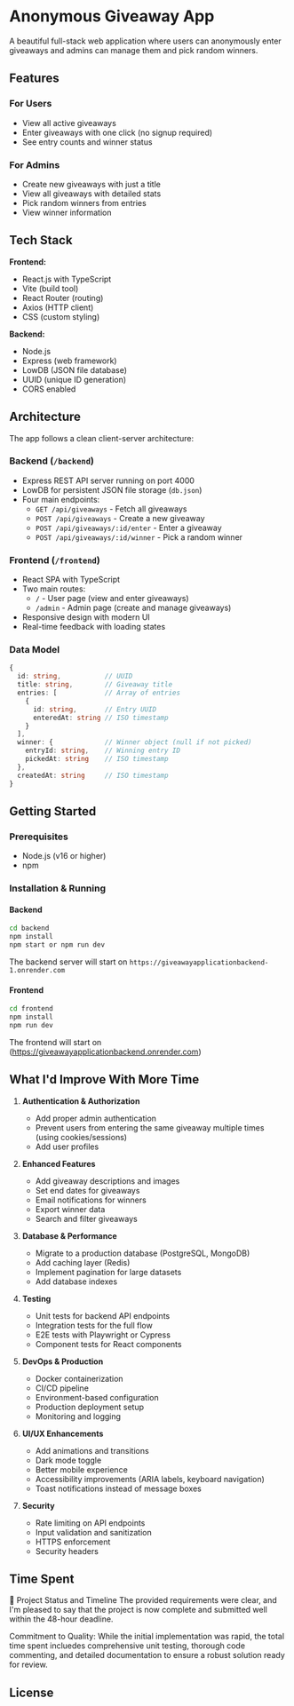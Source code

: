 # Anonymous Giveaway App

A beautiful full-stack web application where users can anonymously enter giveaways and admins can manage them and pick random winners.

## Features

### For Users
- View all active giveaways
- Enter giveaways with one click (no signup required)
- See entry counts and winner status

### For Admins
- Create new giveaways with just a title
- View all giveaways with detailed stats
- Pick random winners from entries
- View winner information

## Tech Stack

**Frontend:**
- React.js with TypeScript
- Vite (build tool)
- React Router (routing)
- Axios (HTTP client)
- CSS (custom styling)

**Backend:**
- Node.js
- Express (web framework)
- LowDB (JSON file database)
- UUID (unique ID generation)
- CORS enabled

## Architecture

The app follows a clean client-server architecture:

### Backend (`/backend`)
- Express REST API server running on port 4000
- LowDB for persistent JSON file storage (`db.json`)
- Four main endpoints:
  - `GET /api/giveaways` - Fetch all giveaways
  - `POST /api/giveaways` - Create a new giveaway
  - `POST /api/giveaways/:id/enter` - Enter a giveaway
  - `POST /api/giveaways/:id/winner` - Pick a random winner

### Frontend (`/frontend`)
- React SPA with TypeScript
- Two main routes:
  - `/` - User page (view and enter giveaways)
  - `/admin` - Admin page (create and manage giveaways)
- Responsive design with modern UI
- Real-time feedback with loading states

### Data Model
```typescript
{
  id: string,           // UUID
  title: string,        // Giveaway title
  entries: [            // Array of entries
    {
      id: string,       // Entry UUID
      enteredAt: string // ISO timestamp
    }
  ],
  winner: {             // Winner object (null if not picked)
    entryId: string,    // Winning entry ID
    pickedAt: string    // ISO timestamp
  },
  createdAt: string     // ISO timestamp
}
```

## Getting Started

### Prerequisites
- Node.js (v16 or higher)
- npm

### Installation & Running

#### Backend

```bash
cd backend
npm install
npm start or npm run dev
```

The backend server will start on `https://giveawayapplicationbackend-1.onrender.com`

#### Frontend

```bash
cd frontend
npm install
npm run dev
```

The frontend will start on (https://giveawayapplicationbackend.onrender.com)




## What I'd Improve With More Time

1. **Authentication & Authorization**
   - Add proper admin authentication
   - Prevent users from entering the same giveaway multiple times (using cookies/sessions)
   - Add user profiles

2. **Enhanced Features**
   - Add giveaway descriptions and images
   - Set end dates for giveaways
   - Email notifications for winners
   - Export winner data
   - Search and filter giveaways

3. **Database & Performance**
   - Migrate to a production database (PostgreSQL, MongoDB)
   - Add caching layer (Redis)
   - Implement pagination for large datasets
   - Add database indexes

4. **Testing**
   - Unit tests for backend API endpoints
   - Integration tests for the full flow
   - E2E tests with Playwright or Cypress
   - Component tests for React components

5. **DevOps & Production**
   - Docker containerization
   - CI/CD pipeline
   - Environment-based configuration
   - Production deployment setup
   - Monitoring and logging

6. **UI/UX Enhancements**
   - Add animations and transitions
   - Dark mode toggle
   - Better mobile experience
   - Accessibility improvements (ARIA labels, keyboard navigation)
   - Toast notifications instead of message boxes

7. **Security**
   - Rate limiting on API endpoints
   - Input validation and sanitization
   - HTTPS enforcement
   - Security headers

## Time Spent

🚀 Project Status and Timeline
The provided requirements were clear, and I'm pleased to say that the project is now complete and submitted well within the 48-hour deadline.

Commitment to Quality: While the initial implementation was rapid, the total time spent incluedes comprehensive unit testing, thorough code commenting, and detailed documentation to ensure a robust  solution ready for review.
## License


